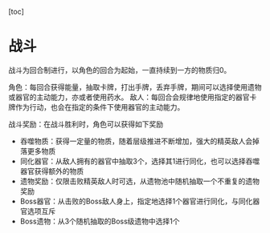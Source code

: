 [toc]

# 战斗

战斗为回合制进行，以角色的回合为起始，一直持续到一方的物质归0。

角色：每回合获得能量，抽取卡牌，打出手牌，丢弃手牌，期间可以选择使用遗物或器官的主动能力，亦或者使用药水。 敌人：每回合会规律地使用指定的器官卡牌作为行动，也会在指定的条件下使用器官的主动能力。

战斗奖励：在战斗胜利时，角色可以获得如下奖励

- 吞噬物质：获得一定量的物质，随着层级推进不断增加，强大的精英敌人会掉落更多物质
- 同化器官：从敌人拥有的器官中抽取3个，选择其1进行同化，也可以选择吞噬器官获得额外的物质
- 遗物奖励：仅限击败精英敌人时可选，从遗物池中随机抽取一个不重复的遗物奖励
- Boss器官：从击败的Boss敌人身上，指定地选择1个器官进行同化，与同化器官选项互斥
- Boss遗物：从3个随机抽取的Boss级遗物中选择1个